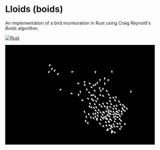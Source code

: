 # Lloids (boids)

An implementation of a bird murmuration in Rust using Craig Reynold's _Boids_ algorithm.

[![Rust](https://github.com/llwyd/lloids/actions/workflows/rust.yml/badge.svg)](https://github.com/llwyd/lloids/actions/workflows/rust.yml)

![boids](images/boids.gif)
